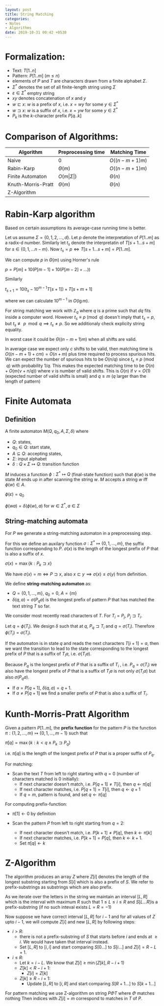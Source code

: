```yaml
---
layout: post
title: String Matching
categories:
- Notes
- Algorithms
date: 2019-10-31 00:42 +0530
---
```

# Formalization:

- Text: $T[1..n]$
- Pattern: $P[1..m]$ ($m\le n$)
- elements of $P$ and $T$ are characters drawn from a finite alphabet $\Sigma$.
- $\Sigma^*$ denotes the set of all finite-length string using $\Sigma$
- $\varepsilon\in \Sigma ^*$ emptry string
- $x y$ denotes concatenation of $x$ and $y$
- $w\sqsubset x$: $w$ is a prefix of $x$, i.e. $x=wy$ for some $y\in \Sigma^*$
- $w\sqsupset x$: $w$ is a suffix of $x$, i.e. $x=yw$ for some $y\in \Sigma^*$
- $P_k$ is the $k$-character prefix $P[q..k]$

# Comparison of Algorithms:

| Algorithm          | Preprocessing time | Matching Time |
| ------------------ | ------------------ | ------------- |
| Naive              | 0                  | $O((n-m+1)m)$ |
| Rabin-Karp         | $\Theta(m)$        | $O((n-m+1)m)$ |
| Finite Automaton   | $O(m\vert \Sigma\vert)$     | $\Theta(n)$   |
| Knuth-Morris-Pratt | $\Theta(m)$        | $\Theta(n)$   |
| Z-Algorithm |  |  |

# Rabin-Karp algorithm
Based on certain assumptions its average-case running time is better.

Let us assume $\Sigma=\{0,1,2,\ldots,d\}$. Let $p$ denote the interpretation of $P[1..m]$ as a radix-d number. Similarly let $t_s$ denote the interpretatin of $T[s+1\ldots s+m]$ for $s\in \{0,1,\dots n-m\}$. Now $t_s=p\iff T[s+1\ldots s+m]=P[1..m]$. 

We can compute $p$ in $\Theta(m)$ using Horner's rule

$p=P[m]+10(P[m-1]+10(P[m-2]+\ldots))$

Similarly 

$t_{s+1}=10(t_s-10^{m-1}T[s+1])+T[s+m+1]$

where we can calculate $10^{m-1}$ in $O(\lg m)$.

For string matching we work with $\mathbb Z_q$ where $q$ is a prime such that $dq$ fits inside a computer word. However $t_{s} \equiv p\pmod q$ doesn't imply that $t_s=p$, but $t_s\not\equiv p\mod q\implies t_s\neq p$. So we additionaly check explicity string equality.

In worst case it could be $\Theta((n-m+1)m)$ when all shifts are valid.

In average case we expect only $c$ shifts to be valid, then matching time is $O((n-m+1)+cm)=O(n+m)$ plus time required to process spurious hits. We can expect the number of spurious hits to be $O(n/q)$ since $t_s\equiv p\pmod q$ with probability $1/q$. This makes the expected matching time to be $O(n)+O(m(\nu+n/q))$ where $\nu$ is number of valid shifts. This is $O(n)$ if $\nu=O(1)$ (expected number of valid shifts is small) and $q\ge m$ ($q$ larger than the length of pattern)

# Finite Automata

## Definition

A finite automaton $M(Q, q_0, A, \Sigma, \delta)$ where 

- $Q$: states, 
- $q_0\in Q$: start state, 
- $A\subseteq Q$: accepting states,
- $\Sigma$: input alphabet
- $\delta:Q\times \Sigma\mapsto Q$: transition function 

$M$ induces a function $\phi:\Sigma^*\mapsto Q$ (final-state function) such that $\phi(w)$ is the state $M$ ends up in after scanning the string $w$. $M$ accepts a string $w$ iff $\phi(w)\in A$.

$\phi(\varepsilon)=q_0$

$\phi(wa)=\delta(\phi(w), a)\text{ for }w\in\Sigma^*, a\in \Sigma$

## String-matching automata

For $P$ we generate a string-matching automaton in a preprocessing step.

For this we define an auxilary function $\sigma:\Sigma^*\mapsto\{0,1,\ldots,m\}$, the suffix function corresponding to $P$. $\sigma(x)$ is the length of the longest prefix of $P$ that is also a suffix of $x$.

$\sigma(x)=\max\{k: P_k \sqsupset x\}$

We have $\sigma(x)=m\iff P\sqsupset x$, also $x\sqsubset y\implies \sigma(x)\le \sigma(y)$ from definition.

We define **string-matching automaton** as:

- $Q=\{0,1,\ldots,m\}$, $q_0=0$, $A=\{m\}$
- $\delta(q, a)=\sigma(P_qa)$ is the longest prefix of pattern $P$ that has matched the text string $T$ so far.

We consider most recently read characters of $T$. For $T_i=P_j$, $P_j\sqsupset T_i$. 

Let $q=\phi(T_i)$. We design $\delta$ such that at $q$, $P_q\sqsupset T_i$ and $q=\sigma(T_i)$. Therefore $\phi(T_i)=\sigma(T_i)$.

If the automaton is in state $q$ and reads the next characters $T[i+1]=a$, then we want the transition to lead to the state corresponding to the longest prefix of $P$ that is a suffix of $T_ia$, i.e. $\sigma(T_ia)$.

Because $P_q$ is the longest prefix of $P$ that is a suffix of $T_i$ , i.e. $P_q=\sigma(T_i)$ we also have the longest prefix of $P$ that is a suffix of $T_ia$ is not only $\sigma(T_ia)$ but also $\sigma(P_qa)$.

- If $a=P[q+1]$, $\delta(q, a)=q+1$.
- If $a\neq P[q+1]$ we find a smaller prefix of $P$ that is also a suffix of $T_i$.

# Kunth-Morris-Pratt Algorithm

Given a pattern $P[1..m]$, the **prefix function** for the pattern $P$ is the function $\pi:\{1,2,\ldots, m\}\mapsto\{0,1,\ldots, m-1\}$ such that

$\pi[q]=\max\{k:k<q\wedge P_k\sqsupset P_q\}$

i.e. $\pi[q]$ is the length of the longest prefix of $P$ that is a proper suffix of $P_q$.

For matching:

- Scan the text $T$ from left to right starting with $q=0$ (number of characters matched is $0$ initially):
    - If next character doesn't match, i.e. $P[q+1]\neq T[i]$, then $q\leftarrow\pi[q]$
    - If next character matches, i.e. $P[q+1]=T[i]$, then $q\leftarrow q+1$
    - If $q=m$, pattern is found, and set $q\leftarrow\pi[q]$

For computing prefix-function:

- $\pi[1]\leftarrow0$ by definition

- Scan the pattern $P$ from left to right starting from $q=2$:
    - If next character doesn't match, i.e. $P[k+1]\ne P[q]$, then $k\leftarrow\pi[k]$
    - If next character matches, i.e. $P[k+1]=P[q]$, then $k\leftarrow k+1$.
    - Set $\pi[q]\leftarrow k$

# Z-Algorithm

The algorithm produces an array $Z$  where $Z[i]$ denotes the length of the longest substring starting from $S[i]$ which is also a prefix of $S$. We refer to prefix-substrings as substrings which are also prefix.

As we iterate over the letters in the string we maintain an interval $[L, R]$ which is the interval with maximum $R$ such that $1\le L\le i\le R$ and $S[L\ldots R]$is a prefix-substring (if no such inteval exists $L=R=-1$)

Now suppose we have correct interval $[L, R]$ for $i-1$ and for all values of $Z$ upto $i-1$, we will compute  $Z[i]$ and new $[L, R]$ by following steps:

- $i>R$: 
    - there is not a prefix-substring of $S$ that starts before $i$ and ends at $\ge i$. We would have taken that interval instead.
    - Set $[L,R]$ to $[i,i]$ and start comparing $S[0...]$ to $S[i...]$ and $Z[i]=R-L+1$.
- $i\le R$:
    - Let $k=i-L$. We know that $Z[i]\ge \min (Z[k], R-i+1)$
    - $Z[k]<R-i+1$:
        - $Z[i]=Z[k]$
    - $Z[k]\ge R-i+1$:
        - Update $[L,R]$ to $[i,R]$ and start comparing $S[R+1...]$ to $S[k+1...]$

For pattern matching we use Z-algorithm on string $P\Phi T$ where $\Phi$ matches nothing Then indices with $Z[i]=m$ correspond to matches in $T$ of $P$.

